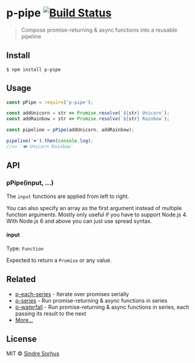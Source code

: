 # p-pipe [![Build Status](https://travis-ci.org/sindresorhus/p-pipe.svg?branch=master)](https://travis-ci.org/sindresorhus/p-pipe)

> Compose promise-returning & async functions into a reusable pipeline


## Install

```
$ npm install p-pipe
```


## Usage

```js
const pPipe = require('p-pipe');

const addUnicorn = str => Promise.resolve(`${str} Unicorn`);
const addRainbow = str => Promise.resolve(`${str} Rainbow`);

const pipeline = pPipe(addUnicorn, addRainbow);

pipeline('❤️').then(console.log);
//=> '❤️ Unicorn Rainbow'
```


## API

### pPipe(input, …)

The `input` functions are applied from left to right.

You can also specify an array as the first argument instead of multiple function arguments. Mostly only useful if you have to support Node.js 4. With Node.js 6 and above you can just use spread syntax.

#### input

Type: `Function`

Expected to return a `Promise` or any value.


## Related

- [p-each-series](https://github.com/sindresorhus/p-each-series) - Iterate over promises serially
- [p-series](https://github.com/sindresorhus/p-series) - Run promise-returning & async functions in series
- [p-waterfall](https://github.com/sindresorhus/p-waterfall) - Run promise-returning & async functions in series, each passing its result to the next
- [More…](https://github.com/sindresorhus/promise-fun)


## License

MIT © [Sindre Sorhus](https://sindresorhus.com)
